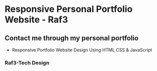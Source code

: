 # Responsive Personal Portfolio Website - Raf3
## Contact me through my personal portfolio

- Responsive Portfolio Website Design Using HTML CSS & JavaScript

### Raf3-Tech Design
